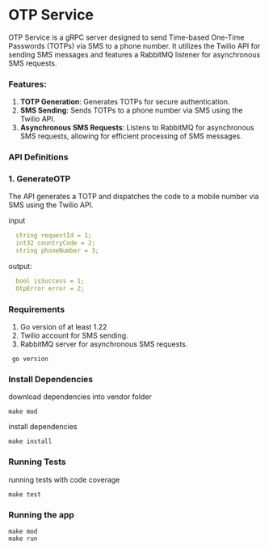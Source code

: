 # OTP Service

OTP Service is a gRPC server designed to send Time-based One-Time Passwords (TOTPs) via SMS to a phone number.
It utilizes the Twilio API for sending SMS messages and features a RabbitMQ listener for asynchronous SMS 
requests.

### Features:
1. **TOTP Generation**: Generates TOTPs for secure authentication.
2. **SMS Sending**: Sends TOTPs to a phone number via SMS using the Twilio API.
3. **Asynchronous SMS Requests**: Listens to RabbitMQ for asynchronous SMS requests, allowing for efficient processing of SMS messages.


### API Definitions

### 1. GenerateOTP
The API generates a TOTP and dispatches the code to a mobile number via SMS using the Twilio API.

input
```yaml
  string requestId = 1;
  int32 countryCode = 2;
  string phoneNumber = 3;
```
output:
```yaml
  bool isSuccess = 1;
  OtpError error = 2;
```

### Requirements
1. Go version of at least 1.22
2. Twilio account for SMS sending.
3. RabbitMQ server for asynchronous SMS requests.

```shell
 go version
```

### Install Dependencies
download dependencies into vendor folder
```shell
make mod
```

install dependencies
```shell
make install
```

### Running Tests

running tests with code coverage

```shell
make test
```

### Running the app
```shell
make mod
make run
```

